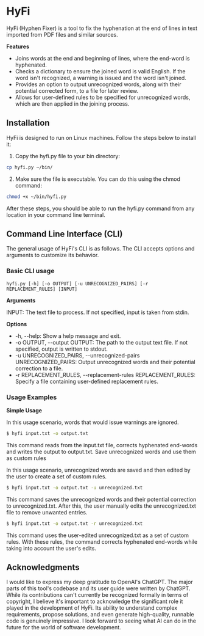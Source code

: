HyFi
====

HyFi (Hyphen Fixer) is a tool to fix the hyphenation at the end of lines in text imported from PDF files and similar sources.

**Features**

* Joins words at the end and beginning of lines, where the end-word is hyphenated.
* Checks a dictionary to ensure the joined word is valid English. If the word isn't recognized, a warning is issued and the word isn't joined.
* Provides an option to output unrecognized words, along with their potential corrected form, to a file for later review.
* Allows for user-defined rules to be specified for unrecognized words, which are then applied in the joining process.

## Installation

HyFi is designed to run on Linux machines. Follow the steps below to install it:

1. Copy the hyfi.py file to your bin directory:

```bash
cp hyfi.py ~/bin/
```

2. Make sure the file is executable. You can do this using the chmod command:

```bash
chmod +x ~/bin/hyfi.py
```

After these steps, you should be able to run the hyfi.py command from any location in your command line terminal.

## Command Line Interface (CLI)

The general usage of HyFi's CLI is as follows. The CLI accepts options and arguments to customize its behavior.

### Basic CLI usage

```
hyfi.py [-h] [-o OUTPUT] [-u UNRECOGNIZED_PAIRS] [-r REPLACEMENT_RULES] [INPUT]
```

**Arguments**

INPUT: The text file to process. If not specified, input is taken from stdin.

**Options**

* -h, --help: Show a help message and exit.
* -o OUTPUT, --output OUTPUT: The path to the output text file. If not specified, output is written to stdout.
* -u UNRECOGNIZED_PAIRS, --unrecognized-pairs UNRECOGNIZED_PAIRS: Output unrecognized words and their potential correction to a file.
* -r REPLACEMENT_RULES, --replacement-rules REPLACEMENT_RULES: Specify a file containing user-defined replacement rules.

### Usage Examples

**Simple Usage**

In this usage scenario, words that would issue warnings are ignored.

```bash
$ hyfi input.txt -o output.txt
```

This command reads from the input.txt file, corrects hyphenated end-words and writes the output to output.txt.
Save unrecognized words and use them as custom rules

In this usage scenario, unrecognized words are saved and then edited by the user to create a set of custom rules.

```bash
$ hyfi input.txt -o output.txt -u unrecognized.txt
```

This command saves the unrecognized words and their potential correction to unrecognized.txt. After this, the user manually edits the unrecognized.txt file to remove unwanted entries.

```bash
$ hyfi input.txt -o output.txt -r unrecognized.txt
```

This command uses the user-edited unrecognized.txt as a set of custom rules. With these rules, the command corrects hyphenated end-words while taking into account the user's edits.

## Acknowledgments

I would like to express my deep gratitude to OpenAI's ChatGPT. The major parts of this tool's codebase and its user guide were written by ChatGPT. While its contributions can't currently be recognized formally in terms of copyright, I believe it's important to acknowledge the significant role it played in the development of HyFi. Its ability to understand complex requirements, propose solutions, and even generate high-quality, runnable code is genuinely impressive. I look forward to seeing what AI can do in the future for the world of software development.
